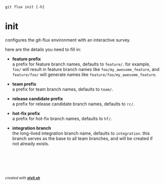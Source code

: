 
    git flux init [-h]

# init

configures the git-flux environment with an interactive survey.

here are the details you need to fill in:

- **feature prefix**  
  a prefix for feature branch names, defaults to `feature/`.
  for example, `foo/` will result in feature branch names like `foo/my_awesome_feature`, and `feature/foo/` will generate names like `feature/foo/my_awesome_feature`.

- **team prefix**  
  a prefix for team branch names, defaults to `team/`.

- **release candidate prefix**  
  a prefix for release candidate branch names, defaults to `rc/`.

- **hot-fix prefix**  
  a prefix for hot-fix branch names, defaults to `hf/`.

- **integration branch**  
  the long-lived integration branch name, defaults to `integration`.
  this branch serves as the base to all team branches, and will be created if not already exists.
 



<br/><br/>
---
<sup><i>created with <b><a href="https://github.com/eliranmal/styli.sh">styli.sh</a></b></i></sup>
